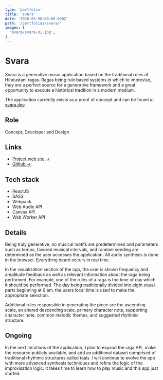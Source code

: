 ```yaml
---
type: 'portfolio'
title: 'svara'
date: '2020-08-08:00:00.000Z'
path: '/portfolios/svara/'
images: [
  'svara/svara-01.jpg',
]
---
```


# Svara

Svara is a generative music application based on the traditional rules of Hindustani ragas. Ragas being rule based systems in which to improvise, they are a perfect source for a generative framework and a great opportunity to execute a historical tradition in a modern medium.

The application currently exists as a proof of concept and can be found at [svara.dev](https://svara.dev).

## Role

Concept, Developer and Design

## Links

- [Project web site →](https://svara.dev)
- [Github →](https://github.com/ryantoddgarza/svara)

## Tech stack

- ReactJS
- SASS
- Webpack
- Web Audio API
- Canvas API
- Web Worker API

## Details

Being truly generative, no musical motifs are predetermined and parameters such as tempo, favored musical intervals, and random seeding are determined as the user accesses the application. All audio synthesis is done in the browser. Everything heard occurs in real time.

In the visualization section of the app, the user is shown frequency and amplitude feedback as well as relevant information about the raga being performed. For example, one of the rules of a raga is the time of day which it should be performed. The day being traditionally divided into eight equal parts beginning at 6 am, the users local time is used to make the appropriate selection.

Additional rules responsible in generating the piece are the ascending scale, an altered descending scale, primary character note, supporting character note, common melodic themes, and suggested rhythmic structure.

## Ongoing

In the next iterations of the application, I plan to expand the raga API, make the resource publicly available, and add an additional dataset comprised of traditional rhythmic structures called taals. I will continue to evolve the app with more advanced synthesis techniques and refine the logic of the improvisation logic. It takes time to learn how to play music and this app just started.
